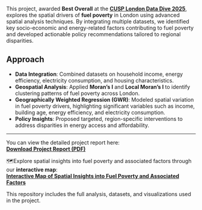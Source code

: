 This project, awarded **Best Overall** at the [**CUSP London Data Dive 2025**](https://cusplondon.ac.uk/), explores the spatial drivers of **fuel poverty** in London using advanced spatial analysis techniques. By integrating multiple datasets, we identified key socio-economic and energy-related factors contributing to fuel poverty and developed actionable policy recommendations tailored to regional disparities.  

## Approach  
- **Data Integration**: Combined datasets on household income, energy efficiency, electricity consumption, and housing characteristics.  
- **Geospatial Analysis**: Applied **Moran’s I** and **Local Moran’s I** to identify clustering patterns of fuel poverty across London.  
- **Geographically Weighted Regression (GWR)**: Modeled spatial variation in fuel poverty drivers, highlighting significant variables such as income, building age, energy efficiency, and electricity consumption.  
- **Policy Insights**: Proposed targeted, region-specific interventions to address disparities in energy access and affordability.  


---  

You can view the detailed project report here:  
[**Download Project Report (PDF)**](CUSP_Group_7.pdf)  

🗺Explore spatial insights into fuel poverty and associated factors through our **interactive map**:  
[**Interactive Map of Spatial Insights into Fuel Poverty and Associated Factors**](https://verali0710.github.io/CUSP_project001/interactive_map_with_all_variables.html)  

This repository includes the full analysis, datasets, and visualizations used in the project.

